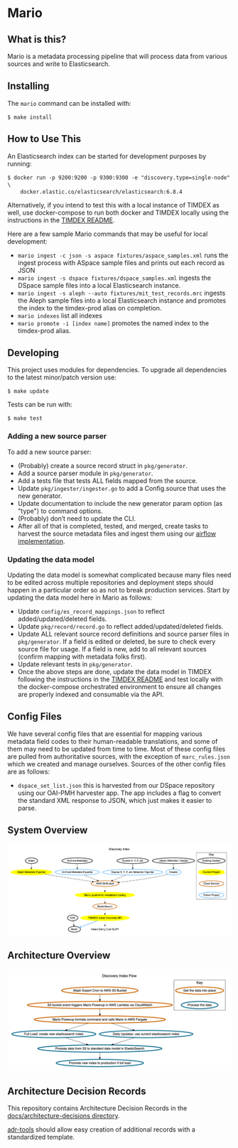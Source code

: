 # Mario

## What is this?

Mario is a metadata processing pipeline that will process data from various
sources and write to Elasticsearch.

## Installing

The `mario` command can be installed with:

```
$ make install
```

## How to Use This

An Elasticsearch index can be started for development purposes by running:

```
$ docker run -p 9200:9200 -p 9300:9300 -e "discovery.type=single-node" \
    docker.elastic.co/elasticsearch/elasticsearch:6.8.4
```

Alternatively, if you intend to test this with a local instance of TIMDEX
as well, use docker-compose to run both docker and TIMDEX locally using the
instructions in the [TIMDEX README](https://github.com/MITLibraries/timdex/blob/master/README.md#docker-compose-orchestrated-local-environment).

Here are a few sample Mario commands that may be useful for local development:
- `mario ingest -c json -s aspace fixtures/aspace_samples.xml`
  runs the ingest process with ASpace sample files and prints out each record
  as JSON
- `mario ingest -s dspace fixtures/dspace_samples.xml` ingests the
  DSpace sample files into a local Elasticsearch instance.
- `mario ingest -s aleph --auto fixtures/mit_test_records.mrc` ingests the
  Aleph sample files into a local Elasticsearch instance and promotes the
  index to the timdex-prod alias on completion.
- `mario indexes` list all indexes
- `mario promote -i [index name]` promotes the named index to the
  timdex-prod alias.

## Developing

This project uses modules for dependencies. To upgrade all dependencies to the latest minor/patch version use:

```
$ make update
```

Tests can be run with:

```
$ make test
```

### Adding a new source parser
To add a new source parser:
- (Probably) create a source record struct in `pkg/generator`.
- Add a source parser module in `pkg/generator`.
- Add a tests file that tests ALL fields mapped from the source.
- Update `pkg/ingester/ingester.go` to add a Config.source that uses the new
  generator.
- Update documentation to include the new generator param option (as "type") to
  command options.
- (Probably) don’t need to update the CLI.
- After all of that is completed, tested, and merged, create tasks to harvest
  the source metadata files and ingest them using our [airflow implementation](https://github.com/MITLibraries/workflow).

### Updating the data model
Updating the data model is somewhat complicated because many files need to be
edited across multiple repositories and deployment steps should happen in a
particular order so as not to break production services. Start by updating the data model here in Mario as follows:
- Update `config/es_record_mappings.json` to reflect added/updated/deleted
  fields.
- Update `pkg/record/record.go` to reflect added/updated/deleted fields.
- Update ALL relevant source record definitions and source parser files in
  `pkg/generator`. If a field is edited or deleted, be sure to check every
  source file for usage. If a field is new, add to all relevant sources
  (confirm mapping with metadata folks first).
- Update relevant tests in `pkg/generator`.
- Once the above steps are done, update the data model in TIMDEX following the
  instructions in the [TIMDEX README](https://github.com/MITLibraries/timdex/blob/master/README.md) and test locally with the docker-compose
  orchestrated environment to ensure all changes are properly indexed and
  consumable via the API.

## Config Files
We have several config files that are essential for mapping various metadata
field codes to their human-readable translations, and some of them may need to
be updated from time to time. Most of these config files are pulled from
authoritative sources, with the exception of `marc_rules.json` which we created
and manage ourselves. Sources of the other config files are as follows:

- `dspace_set_list.json` this is harvested from our DSpace repository using our
  OAI-PMH harvester app. The app includes a flag to convert the standard XML
  response to JSON, which just makes it easier to parse.

## System Overview
![alt text](docs/charts/dip_overview.png "Mario system overview chart")

## Architecture Overview
![alt text](docs/charts/dip_architecture.png "Mario system overview chart")

## Architecture Decision Records

This repository contains Architecture Decision Records in the
[docs/architecture-decisions directory](docs/architecture-decisions).

[adr-tools](https://github.com/npryce/adr-tools) should allow easy creation of
additional records with a standardized template.
